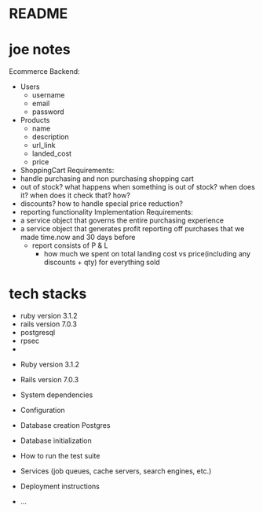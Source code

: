 # README

# joe notes
Ecommerce Backend: 
  - Users
    - username
    - email
    - password
  - Products
    - name
    - description
    - url_link
    - landed_cost
    - price
  - ShoppingCart 
Requirements:
  - handle purchasing and non purchasing shopping cart
  - out of stock? what happens when something is out of stock? when does it? when does it check that? how?
  - discounts? how to handle special price reduction?
  - reporting functionality
Implementation Requirements:
  - a service object that governs the entire purchasing experience
  - a service object that generates profit reporting off purchases that we made time.now and 30 days before
    - report consists of P & L 
      - how much we spent on total landing cost vs price(including any discounts + qty) for everything sold



# tech stacks 
- ruby version 3.1.2 
- rails version 7.0.3 
- postgresql
- rpsec 
- 


* Ruby version 3.1.2
* Rails version 7.0.3

* System dependencies

* Configuration

* Database creation Postgres

* Database initialization

* How to run the test suite

* Services (job queues, cache servers, search engines, etc.)

* Deployment instructions

* ...
